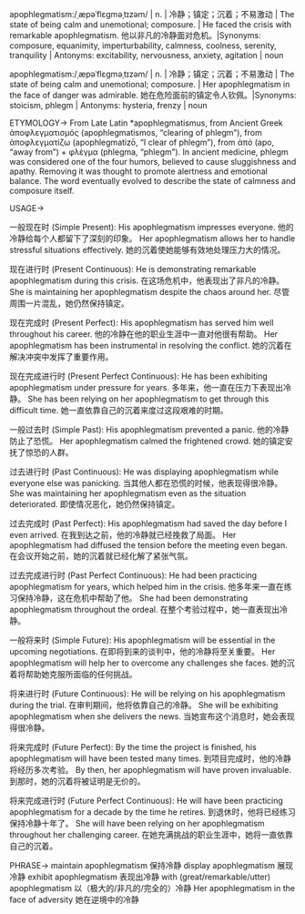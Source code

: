 apophlegmatism:/ˌæpəˈflɛɡməˌtɪzəm/ | n. | 冷静；镇定；沉着；不易激动 | The state of being calm and unemotional; composure. |  He faced the crisis with remarkable apophlegmatism. 他以非凡的冷静面对危机。|Synonyms: composure, equanimity, imperturbability, calmness, coolness, serenity, tranquility | Antonyms: excitability, nervousness, anxiety, agitation | noun

apophlegmatism:/ˌæpəˈflɛɡməˌtɪzəm/ | n. | 冷静；镇定；沉着；不易激动 | The state of being calm and unemotional; composure. |  Her apophlegmatism in the face of danger was admirable.  她在危险面前的镇定令人钦佩。|Synonyms:  stoicism, phlegm | Antonyms:  hysteria, frenzy | noun


ETYMOLOGY->
From Late Latin *apophlegmatismus, from Ancient Greek ἀποφλεγματισμός (apophlegmatismos, “clearing of phlegm”), from ἀποφλεγματίζω (apophlegmatizō, “I clear of phlegm”), from ἀπό (apo, “away from”) + φλέγμα (phlegma, “phlegm”).  In ancient medicine, phlegm was considered one of the four humors, believed to cause sluggishness and apathy. Removing it was thought to promote alertness and emotional balance.  The word eventually evolved to describe the state of calmness and composure itself.

USAGE->

一般现在时 (Simple Present):
His apophlegmatism impresses everyone. 他的冷静给每个人都留下了深刻的印象。
Her apophlegmatism allows her to handle stressful situations effectively. 她的沉着使她能够有效地处理压力大的情况。

现在进行时 (Present Continuous):
He is demonstrating remarkable apophlegmatism during this crisis. 在这场危机中，他表现出了非凡的冷静。
She is maintaining her apophlegmatism despite the chaos around her. 尽管周围一片混乱，她仍然保持镇定。

现在完成时 (Present Perfect):
His apophlegmatism has served him well throughout his career. 他的冷静在他的职业生涯中一直对他很有帮助。
Her apophlegmatism has been instrumental in resolving the conflict. 她的沉着在解决冲突中发挥了重要作用。

现在完成进行时 (Present Perfect Continuous):
He has been exhibiting apophlegmatism under pressure for years. 多年来，他一直在压力下表现出冷静。
She has been relying on her apophlegmatism to get through this difficult time. 她一直依靠自己的沉着来度过这段艰难的时期。

一般过去时 (Simple Past):
His apophlegmatism prevented a panic. 他的冷静防止了恐慌。
Her apophlegmatism calmed the frightened crowd. 她的镇定安抚了惊恐的人群。

过去进行时 (Past Continuous):
He was displaying apophlegmatism while everyone else was panicking. 当其他人都在恐慌的时候，他表现得很冷静。
She was maintaining her apophlegmatism even as the situation deteriorated. 即使情况恶化，她仍然保持镇定。

过去完成时 (Past Perfect):
His apophlegmatism had saved the day before I even arrived. 在我到达之前，他的冷静就已经挽救了局面。
Her apophlegmatism had diffused the tension before the meeting even began. 在会议开始之前，她的沉着就已经化解了紧张气氛。

过去完成进行时 (Past Perfect Continuous):
He had been practicing apophlegmatism for years, which helped him in the crisis. 他多年来一直在练习保持冷静，这在危机中帮助了他。
She had been demonstrating apophlegmatism throughout the ordeal. 在整个考验过程中，她一直表现出冷静。

一般将来时 (Simple Future):
His apophlegmatism will be essential in the upcoming negotiations. 在即将到来的谈判中，他的冷静将至关重要。
Her apophlegmatism will help her to overcome any challenges she faces. 她的沉着将帮助她克服所面临的任何挑战。

将来进行时 (Future Continuous):
He will be relying on his apophlegmatism during the trial. 在审判期间，他将依靠自己的冷静。
She will be exhibiting apophlegmatism when she delivers the news.  当她宣布这个消息时，她会表现得很冷静。

将来完成时 (Future Perfect):
By the time the project is finished, his apophlegmatism will have been tested many times. 到项目完成时，他的冷静将经历多次考验。
By then, her apophlegmatism will have proven invaluable. 到那时，她的沉着将被证明是无价的。

将来完成进行时 (Future Perfect Continuous):
He will have been practicing apophlegmatism for a decade by the time he retires. 到退休时，他将已经练习保持冷静十年了。
She will have been relying on her apophlegmatism throughout her challenging career. 在她充满挑战的职业生涯中，她将一直依靠自己的沉着。



PHRASE->
maintain apophlegmatism  保持冷静
display apophlegmatism  展现冷静
exhibit apophlegmatism  表现出冷静
with (great/remarkable/utter) apophlegmatism  以（极大的/非凡的/完全的）冷静
Her apophlegmatism in the face of adversity  她在逆境中的冷静
